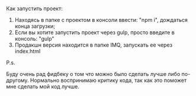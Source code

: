 Как запустить проект:

1. Находясь в папке с проектом в консоли ввести: "npm i", дождаться конца загрузки;
2. Если вы хотите запустить проект через gulp, просто введите в консоль: "gulp"
3. Продакшн версия находится в папке IMQ, запускать ее через index.html

P.s.

Буду очень рад фидбеку о том что можно было сделать лучше либо по-другому.
Нормально воспринимаю критику кода, так как это поможет мне сделать мой код лучше.